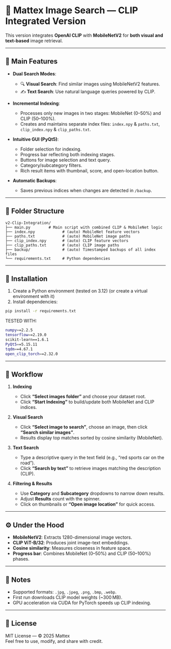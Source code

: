 # 🔹 Mattex Image Search — CLIP Integrated Version

This version integrates **OpenAI CLIP** with **MobileNetV2** for **both visual and text-based** image retrieval.

---

## 🚀 Main Features

- **Dual Search Modes**:
  - 🔍 **Visual Search**: Find similar images using MobileNetV2 features.
  - ✍️ **Text Search**: Use natural language queries powered by CLIP.

- **Incremental Indexing**:
  - Processes only new images in two stages: MobileNet (0–50%) and CLIP (50–100%).
  - Creates and maintains separate index files: `index.npy` & `paths.txt`, `clip_index.npy` & `clip_paths.txt`.

- **Intuitive GUI (PyQt5)**:
  - Folder selection for indexing.
  - Progress bar reflecting both indexing stages.
  - Buttons for image selection and text query.
  - Category/subcategory filters.
  - Rich result items with thumbnail, score, and open-location button.

- **Automatic Backups**:
  - Saves previous indices when changes are detected in `/backup`.

---

## 📂 Folder Structure

```
v2-Clip-Integration/
├── main.py        # Main script with combined CLIP & MobileNet logic
├── index.npy            # (auto) MobileNet feature vectors
├── paths.txt            # (auto) MobileNet image paths
├── clip_index.npy       # (auto) CLIP feature vectors
├── clip_paths.txt       # (auto) CLIP image paths
├── backup/              # (auto) Timestamped backups of all index files
└── requirements.txt     # Python dependencies
```

---

## 🔧 Installation

1. Create a Python environment (tested on 3.12) (or create a virtual environment with it)
2. Install dependencies:

```bash
pip install -r requirements.txt
```

TESTED WITH:
```bash
numpy==2.2.5
tensorflow==2.19.0
scikit-learn==1.6.1
PyQt5==5.15.11
tqdm==4.67.1
open_clip_torch==2.32.0
```
---

## 📖 Workflow

1. **Indexing**  
   - Click **“Select images folder”** and choose your dataset root.  
   - Click **“Start Indexing”** to build/update both MobileNet and CLIP indices.  

2. **Visual Search**  
   - Click **“Select image to search”**, choose an image, then click **“Search similar images”**.  
   - Results display top matches sorted by cosine similarity (MobileNet).

3. **Text Search**  
   - Type a descriptive query in the text field (e.g., “red sports car on the road”).  
   - Click **“Search by text”** to retrieve images matching the description (CLIP).

4. **Filtering & Results**  
   - Use **Category** and **Subcategory** dropdowns to narrow down results.  
   - Adjust **Results** count with the spinner.  
   - Click on thumbnails or **“Open image location”** for quick access.

---

## ⚙️ Under the Hood

- **MobileNetV2**: Extracts 1280-dimensional image vectors.
- **CLIP ViT-B/32**: Produces joint image-text embeddings.
- **Cosine similarity**: Measures closeness in feature space.
- **Progress bar**: Combines MobileNet (0–50%) and CLIP (50–100%) phases.

---

## 📝 Notes

- Supported formats: `.jpg`, `.jpeg`, `.png`, `.bmp`, `.webp`.
- First run downloads CLIP model weights (~300 MB).
- GPU acceleration via CUDA for PyTorch speeds up CLIP indexing.

---

## 📄 License

MIT License — © 2025 Mattex  
Feel free to use, modify, and share with credit.

